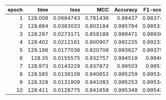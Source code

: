 |   epoch |    time |      loss |      MCC |   Accuracy |   F1-score |
|--------:|--------:|----------:|---------:|-----------:|-----------:|
|       1 | 128.008 | 0.0684743 | 0.781436 |   0.98437  |   0.983747 |
|       2 | 128.884 | 0.0383033 | 0.803184 |   0.985784 |   0.985317 |
|       3 | 128.297 | 0.0273171 | 0.859188 |   0.989471 |   0.989365 |
|       4 | 128.402 | 0.0212161 | 0.900907 |   0.992235 |   0.992331 |
|       5 | 129.196 | 0.0177036 | 0.920706 |   0.993627 |   0.993758 |
|       6 | 128.35  | 0.0155575 | 0.932757 |   0.994519 |   0.99465  |
|       7 | 128.973 | 0.0143229 | 0.937872 |   0.99503  |   0.99512  |
|       8 | 128.585 | 0.0136109 | 0.940652 |   0.995259 |   0.995342 |
|       9 | 128.328 | 0.0131909 | 0.941083 |   0.995253 |   0.995348 |
|      10 | 128.411 | 0.0128775 | 0.941658 |   0.995348 |   0.995427 |